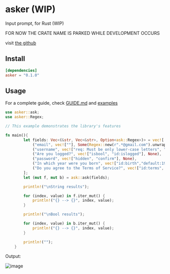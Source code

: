 # asker (WIP)	
Input prompt, for Rust (WIP)

FOR NOW THE CRATE NAME IS PARKED WHILE DEVELOPMENT OCCURS

visit [the github](https://github.com/Octalbyte/asker)

## Install
```toml
[dependencies]
asker = "0.1.0"
```

## Usage 

For a complete guide, check [GUIDE.md](https://github.com/Octalbyte/asker/blob/main/GUIDE.md) and [examples](https://github.com/Octalbyte/asker/tree/main/examples)

```rust
use asker::ask;
use asker::Regex;

// This example demonstrates the library's features

fn main(){
        let fields: Vec<(&str, Vec<&str>, Option<ask::Regex>)> = vec![
            ("email", vec![""], Some(Regex::new(r".*@gmail.com").unwrap())),
            ("username", vec!["req: Must be only lower-case letters", "default:uglyoctopus"], Some(Regex::new(r"\p{Ll}").unwrap())),
            ("Are you logged?", vec!["isbool", "id:islogged"], None),
            ("password", vec!["hidden", "confirm"], None),
            ("In which year were you born", vec!["id:birth","default:1999"], Some(Regex::new(r"\p{Nd}").unwrap())),
            ("Do you agree to the Terms of Service?", vec!["id:terms", "isbool", "default:true"], None),
        ];
        let (mut f, mut b) = ask::ask(fields);

        println!("\nString results");

        for (index, value) in f.iter_mut() {
            println!("{} --> {}", index, value);
        }

        println!("\nBool results");

        for (index, value) in b.iter_mut() {
            println!("{} --> {}", index, value);
        }

        println!("");
    }

```

Output:

![image](https://user-images.githubusercontent.com/66487668/156159807-1855ab60-b51c-40e1-a457-bfda74267611.png)
